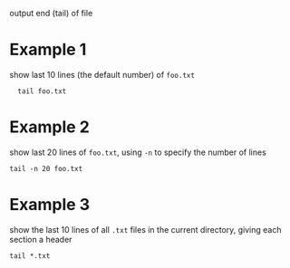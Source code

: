 
output end (tail) of file

# Example 1
show last 10 lines (the default number) of `foo.txt`
```
  tail foo.txt
  ```

# Example 2
show last 20 lines of `foo.txt`, using `-n` to specify the number of lines
```
tail -n 20 foo.txt
```

# Example 3
show the last 10 lines of all `.txt` files in the current directory, giving each section a header
```
tail *.txt
```

